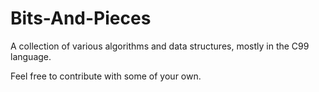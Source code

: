 # Bits-And-Pieces

A collection of various algorithms and data structures, mostly in the C99 language.

Feel free to contribute with some of your own.
